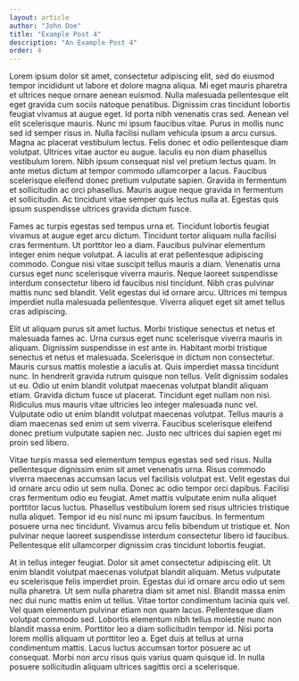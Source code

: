 ```yaml
---
layout: article
author: "John Doe"
title: "Example Post 4"
description: "An Example Post 4"
order: 4
---
```


Lorem ipsum dolor sit amet, consectetur adipiscing elit, sed do eiusmod tempor incididunt ut labore et dolore magna aliqua. Mi eget mauris pharetra et ultrices neque ornare aenean euismod. Nulla malesuada pellentesque elit eget gravida cum sociis natoque penatibus. Dignissim cras tincidunt lobortis feugiat vivamus at augue eget. Id porta nibh venenatis cras sed. Aenean vel elit scelerisque mauris. Nunc mi ipsum faucibus vitae. Purus in mollis nunc sed id semper risus in. Nulla facilisi nullam vehicula ipsum a arcu cursus. Magna ac placerat vestibulum lectus. Felis donec et odio pellentesque diam volutpat. Ultrices vitae auctor eu augue. Iaculis eu non diam phasellus vestibulum lorem. Nibh ipsum consequat nisl vel pretium lectus quam. In ante metus dictum at tempor commodo ullamcorper a lacus. Faucibus scelerisque eleifend donec pretium vulputate sapien. Gravida in fermentum et sollicitudin ac orci phasellus. Mauris augue neque gravida in fermentum et sollicitudin. Ac tincidunt vitae semper quis lectus nulla at. Egestas quis ipsum suspendisse ultrices gravida dictum fusce.

Fames ac turpis egestas sed tempus urna et. Tincidunt lobortis feugiat vivamus at augue eget arcu dictum. Tincidunt tortor aliquam nulla facilisi cras fermentum. Ut porttitor leo a diam. Faucibus pulvinar elementum integer enim neque volutpat. A iaculis at erat pellentesque adipiscing commodo. Congue nisi vitae suscipit tellus mauris a diam. Venenatis urna cursus eget nunc scelerisque viverra mauris. Neque laoreet suspendisse interdum consectetur libero id faucibus nisl tincidunt. Nibh cras pulvinar mattis nunc sed blandit. Velit egestas dui id ornare arcu. Ultrices mi tempus imperdiet nulla malesuada pellentesque. Viverra aliquet eget sit amet tellus cras adipiscing.

Elit ut aliquam purus sit amet luctus. Morbi tristique senectus et netus et malesuada fames ac. Urna cursus eget nunc scelerisque viverra mauris in aliquam. Dignissim suspendisse in est ante in. Habitant morbi tristique senectus et netus et malesuada. Scelerisque in dictum non consectetur. Mauris cursus mattis molestie a iaculis at. Quis imperdiet massa tincidunt nunc. In hendrerit gravida rutrum quisque non tellus. Velit dignissim sodales ut eu. Odio ut enim blandit volutpat maecenas volutpat blandit aliquam etiam. Gravida dictum fusce ut placerat. Tincidunt eget nullam non nisi. Ridiculus mus mauris vitae ultricies leo integer malesuada nunc vel. Vulputate odio ut enim blandit volutpat maecenas volutpat. Tellus mauris a diam maecenas sed enim ut sem viverra. Faucibus scelerisque eleifend donec pretium vulputate sapien nec. Justo nec ultrices dui sapien eget mi proin sed libero.

Vitae turpis massa sed elementum tempus egestas sed sed risus. Nulla pellentesque dignissim enim sit amet venenatis urna. Risus commodo viverra maecenas accumsan lacus vel facilisis volutpat est. Velit egestas dui id ornare arcu odio ut sem nulla. Donec ac odio tempor orci dapibus. Facilisi cras fermentum odio eu feugiat. Amet mattis vulputate enim nulla aliquet porttitor lacus luctus. Phasellus vestibulum lorem sed risus ultricies tristique nulla aliquet. Tempor id eu nisl nunc mi ipsum faucibus. In fermentum posuere urna nec tincidunt. Vivamus arcu felis bibendum ut tristique et. Non pulvinar neque laoreet suspendisse interdum consectetur libero id faucibus. Pellentesque elit ullamcorper dignissim cras tincidunt lobortis feugiat.

At in tellus integer feugiat. Dolor sit amet consectetur adipiscing elit. Ut enim blandit volutpat maecenas volutpat blandit aliquam. Metus vulputate eu scelerisque felis imperdiet proin. Egestas dui id ornare arcu odio ut sem nulla pharetra. Ut sem nulla pharetra diam sit amet nisl. Blandit massa enim nec dui nunc mattis enim ut tellus. Vitae tortor condimentum lacinia quis vel. Vel quam elementum pulvinar etiam non quam lacus. Pellentesque diam volutpat commodo sed. Lobortis elementum nibh tellus molestie nunc non blandit massa enim. Porttitor leo a diam sollicitudin tempor id. Nisi porta lorem mollis aliquam ut porttitor leo a. Eget duis at tellus at urna condimentum mattis. Lacus luctus accumsan tortor posuere ac ut consequat. Morbi non arcu risus quis varius quam quisque id. In nulla posuere sollicitudin aliquam ultrices sagittis orci a scelerisque.
